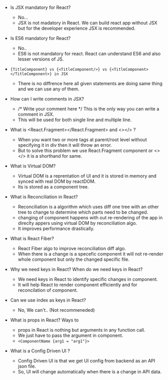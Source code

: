 - Is JSX mandatory for React?
    - No...
    - JSX is not madatory in React. We can build react app without JSX but for the developer experience JSX is recommended.

- Is ES6 mandatory for React?
    - No..
    - ES6 is not mandatory for react. React can understand  ES6 and also lesser versions of JS.

- `{TitleComponent} vs {<TitleComponent/>} vs {<TitleComponent></TitleComponent>} in JSX`
    - There is no diffrence here all given statements are doing same thing and we can use any of them.

- How can I write comments in JSX?
    - /* Write your comment here */ This is the only way you can write a comment in JSX.
    - This will be used for both single line and multiple line.

- What is <React.Fragment></React.Fragment> and <></> ?
    - When you want two or more tags at parent/root level without specifying it in div then it will throw an error.
    - But to solve this problem we use React.Fragment component or <></> it is a shorthand for same.

- What is Virtual DOM?
    - Virtual DOM is a reprentation of UI and it is stored in memory and synced with real DOM by reactDOM.
    - Its is stored as a component tree.

- What is Reconciliation in React?
    - Reconciliation is a algorithm which uses diff one tree with an other tree to change to determine which parts need to be changed.
    - changing of component happens with out re-rendering of the app in direclty appers using virtual DOM by reconciliation algo.
    - It improves performance drastically.

- What is React Fiber?
    - React Fiber algo to improve reconciliation diff algo.
    - When there is a change is a specefic component it will not re-render whole component but only the changed specific file.

- Why we need keys in React? When do we need keys in React?
    - We need keys in React to identify specific changes in component.
    - It will help React to render component efficiently and for reconcilation of component.

- Can we use index as keys in React?
    - No, We can't.. (Not recommeneded)

- What is props in React? Ways to
    - props in React is nothing but arguments in any function call.
    - We just have to pass the argument in component.
    - ```<ComponentName {arg1 = "arg1"}>```

- What is a Config Driven UI ?
    - Config Driven UI is that we get UI config from backend as an API json file.
    - So, UI will change automatically when there is a change in API data.

